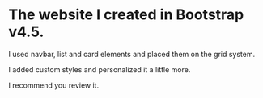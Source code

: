 # The website I created in Bootstrap v4.5.

I used navbar, list and card elements and placed them on the grid system.

I added custom styles and personalized it a little more.

I recommend you review it.